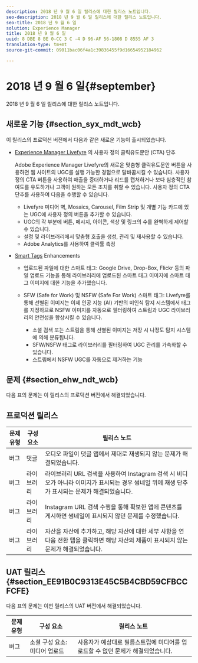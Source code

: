 ```yaml
---
description: 2018 년 9 월 6 일 릴리스에 대한 릴리스 노트입니다.
seo-description: 2018 년 9 월 6 일 릴리스에 대한 릴리스 노트입니다.
seo-title: 2018 년 9 월 6 일
solution: Experience Manager
title: 2018 년 9 월 6 일
uuid: 8 DBE 8 BE 0-CC 3 C -4 D 96-AF 56-1808 D 8555 AF 3
translation-type: tm+mt
source-git-commit: 09011bac06f4a1c39836455f9d16654952184962

---
```



# 2018 년 9 월 6 일{#september}

2018 년 9 월 6 일 릴리스에 대한 릴리스 노트입니다.

## 새로운 기능 {#section_syx_mdt_wcb}

이 릴리스의 프로덕션 버전에서 다음과 같은 새로운 기능이 출시되었습니다.

* [Experience Manager Livefyre](/help/using/c-features-livefyre/c-call-to-action-button.md#topic_EBE23A0F827645E0A0C619DCF3872EE5) 의 사용자 정의 클릭유도문안 (CTA) 단추

   Adobe Experience Manager Livefyre의 새로운 맞춤형 클릭유도문안 버튼을 사용하면 웹 사이트의 UGC를 실행 가능한 경험으로 탈바꿈시킬 수 있습니다. 사용자 정의 CTA 버튼을 사용하여 매출을 증대하거나 리드를 캡처하거나 보다 심층적인 참여도를 유도하거나 고객이 원하는 모든 조치를 취할 수 있습니다. 사용자 정의 CTA 단추를 사용하여 다음을 수행할 수 있습니다.

   * Livefyre 미디어 벽, Mosaics, Carousel, Film Strip 및 개별 기능 카드에 있는 UGC에 사용자 정의 버튼을 추가할 수 있습니다.
   * UGC의 각 부분에 버튼, 메시지, 아이콘, 색상 및 링크의 수를 완벽하게 제어할 수 있습니다.
   * 설정 및 라이브러리에서 맞춤형 호출을 생성, 관리 및 재사용할 수 있습니다.
   * Adobe Analytics를 사용하여 클릭률 측정

* [Smart Tags](/help/using/c-features-livefyre/c-smart-tags/c-smart-tags.md#c_smart_tags) Enhancements

   * 업로드된 파일에 대한 스마트 태그: Google Drive, Drop-Box, Flickr 등의 파일 업로드 기능을 통해 라이브러리에 업로드된 스마트 태그 이미지에 스마트 태그 이미지에 대한 기능을 추가했습니다.
   * SFW (Safe for Work) 및 NSFW (Safe For Work) 스마트 태그: Livefyre를 통해 선별된 이미지는 이제 인공 지능 (AI) 기반의 미인식 탐지 시스템에서 태그를 지정하므로 NSFW 이미지를 자동으로 필터링하여 스트림과 UGC 라이브러리의 안전성을 향상시킬 수 있습니다.

      * 소셜 검색 또는 스트림을 통해 선별된 이미지는 저장 시 나정도 탐지 시스템에 의해 분류됩니다.
      * SFW/NSFW 태그로 라이브러리를 필터링하여 UGC 관리를 가속화할 수 있습니다.
      * 스트림에서 NSFW UGC를 자동으로 제거하는 기능

## 문제 {#section_ehw_ndt_wcb}

다음 표의 문제는 이 릴리스의 프로덕션 버전에서 해결되었습니다.

## 프로덕션 릴리스

| **문제 유형** | **구성 요소** | **릴리스 노트** |
|---|---|---|
| 버그 | 댓글 | 오디오 파일이 댓글 앱에서 제대로 재생되지 않는 문제가 해결되었습니다. |
| 버그 | 라이브러리 | 라이브러리 URL 검색을 사용하여 Instagram 검색 시 비디오가 아니라 이미지가 표시되는 경우 썸네일 위에 재생 단추가 표시되는 문제가 해결되었습니다. |
| 버그 | 라이브러리 | Instagram URL 검색 수행을 통해 확보한 앱에 콘텐츠를 게시하면 썸네일이 표시되지 않던 문제를 수정했습니다. |
| 버그 | 라이브러리 | 자산을 자산에 추가하고, 해당 자산에 대한 세부 사항을 연 다음 전환 탭을 클릭하면 해당 자산의 제품이 표시되지 않는 문제가 해결되었습니다. |

## UAT 릴리스 {#section_EE91B0C9313E45C5B4CBD59CFBCCFCFE}

다음 표의 문제는 이번 릴리스의 UAT 버전에서 해결되었습니다.

| **문제 유형** | **구성 요소** | **릴리스 노트** |
|---|---|---|
| 버그 | 소셜 구성 요소: 미디어 업로드 | 사용자가 예상대로 필름스트립에 미디어를 업로드할 수 없던 문제가 해결되었습니다. |

